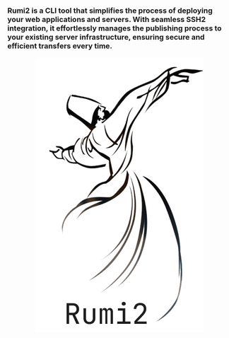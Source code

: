 ### Rumi2 is a CLI tool that simplifies the process of deploying your web applications and servers. With seamless SSH2 integration, it effortlessly manages the publishing process to your existing server infrastructure, ensuring secure and efficient transfers every time.
<p align="center">
<img src="https://github.com/Bourse-numerique-d-afrique/rumi_rs/blob/master/assets/rumi_2_logo.jpg" alt="Rumi2 logo">
</p>
